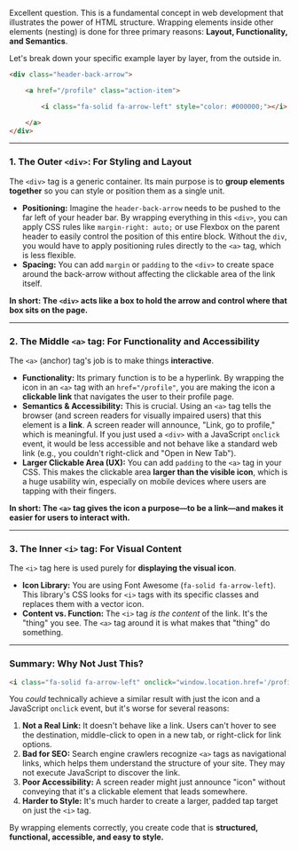 Excellent question. This is a fundamental concept in web development that illustrates the power of HTML structure. Wrapping elements inside other elements (nesting) is done for three primary reasons: **Layout, Functionality, and Semantics**.

Let's break down your specific example layer by layer, from the outside in.

```html
<div class="header-back-arrow">

    <a href="/profile" class="action-item">

        <i class="fa-solid fa-arrow-left" style="color: #000000;"></i>

    </a>
</div>
```

-----

### 1\. The Outer `<div>`: For Styling and Layout

The `<div>` tag is a generic container. Its main purpose is to **group elements together** so you can style or position them as a single unit.

  * **Positioning:** Imagine the `header-back-arrow` needs to be pushed to the far left of your header bar. By wrapping everything in this `<div>`, you can apply CSS rules like `margin-right: auto;` or use Flexbox on the parent header to easily control the position of this entire block. Without the `div`, you would have to apply positioning rules directly to the `<a>` tag, which is less flexible.
  * **Spacing:** You can add `margin` or `padding` to the `<div>` to create space around the back-arrow without affecting the clickable area of the link itself.

**In short: The `<div>` acts like a box to hold the arrow and control where that box sits on the page.**

-----

### 2\. The Middle `<a>` tag: For Functionality and Accessibility

The `<a>` (anchor) tag's job is to make things **interactive**.

  * **Functionality:** Its primary function is to be a hyperlink. By wrapping the icon in an `<a>` tag with an `href="/profile"`, you are making the icon a **clickable link** that navigates the user to their profile page.
  * **Semantics & Accessibility:** This is crucial. Using an `<a>` tag tells the browser (and screen readers for visually impaired users) that this element is a **link**. A screen reader will announce, "Link, go to profile," which is meaningful. If you just used a `<div>` with a JavaScript `onclick` event, it would be less accessible and not behave like a standard web link (e.g., you couldn't right-click and "Open in New Tab").
  * **Larger Clickable Area (UX):** You can add `padding` to the `<a>` tag in your CSS. This makes the clickable area **larger than the visible icon**, which is a huge usability win, especially on mobile devices where users are tapping with their fingers.

**In short: The `<a>` tag gives the icon a purpose—to be a link—and makes it easier for users to interact with.**

-----

### 3\. The Inner `<i>` tag: For Visual Content

The `<i>` tag here is used purely for **displaying the visual icon**.

  * **Icon Library:** You are using Font Awesome (`fa-solid fa-arrow-left`). This library's CSS looks for `<i>` tags with its specific classes and replaces them with a vector icon.
  * **Content vs. Function:** The `<i>` tag *is the content* of the link. It's the "thing" you see. The `<a>` tag around it is what makes that "thing" do something.

-----

### Summary: Why Not Just This?

```html
<i class="fa-solid fa-arrow-left" onclick="window.location.href='/profile';"></i>
```

You *could* technically achieve a similar result with just the icon and a JavaScript `onclick` event, but it's worse for several reasons:

1.  **Not a Real Link:** It doesn't behave like a link. Users can't hover to see the destination, middle-click to open in a new tab, or right-click for link options.
2.  **Bad for SEO:** Search engine crawlers recognize `<a>` tags as navigational links, which helps them understand the structure of your site. They may not execute JavaScript to discover the link.
3.  **Poor Accessibility:** A screen reader might just announce "icon" without conveying that it's a clickable element that leads somewhere.
4.  **Harder to Style:** It's much harder to create a larger, padded tap target on just the `<i>` tag.

By wrapping elements correctly, you create code that is **structured, functional, accessible, and easy to style.**